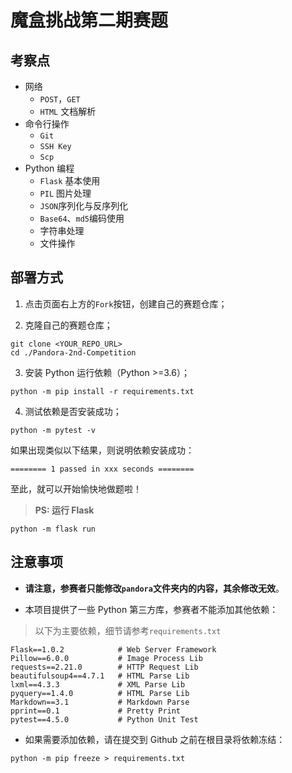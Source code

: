 # 魔盒挑战第二期赛题

## 考察点

- 网络
    - `POST`，`GET`
    - `HTML` 文档解析
- 命令行操作
    - `Git`
    - `SSH Key`
    - `Scp`
- Python 编程
    - `Flask` 基本使用
    - `PIL` 图片处理
    - `JSON`序列化与反序列化
    - `Base64`、`md5`编码使用
    - 字符串处理
    - 文件操作

## 部署方式

1. 点击页面右上方的`Fork`按钮，创建自己的赛题仓库；

2. 克隆自己的赛题仓库；
```shell
git clone <YOUR_REPO_URL>
cd ./Pandora-2nd-Competition
```

3. 安装 Python 运行依赖（Python >=3.6）；
```shell
python -m pip install -r requirements.txt
```

4. 测试依赖是否安装成功；
```shell
python -m pytest -v
```

如果出现类似以下结果，则说明依赖安装成功：
```
======== 1 passed in xxx seconds ========
```

至此，就可以开始愉快地做题啦！

> **PS: 运行 Flask**
```shell
python -m flask run
```

## 注意事项

- **请注意，参赛者只能修改`pandora`文件夹内的内容，其余修改无效**。

- 本项目提供了一些 Python 第三方库，参赛者不能添加其他依赖：

> 以下为主要依赖，细节请参考`requirements.txt`

```
Flask==1.0.2            # Web Server Framework
Pillow==6.0.0           # Image Process Lib
requests==2.21.0        # HTTP Request Lib
beautifulsoup4==4.7.1   # HTML Parse Lib
lxml==4.3.3             # XML Parse Lib
pyquery==1.4.0          # HTML Parse Lib
Markdown==3.1           # Markdown Parse
pprint==0.1             # Pretty Print
pytest==4.5.0           # Python Unit Test
```

- 如果需要添加依赖，请在提交到 Github 之前在根目录将依赖冻结：
```shell
python -m pip freeze > requirements.txt
```
